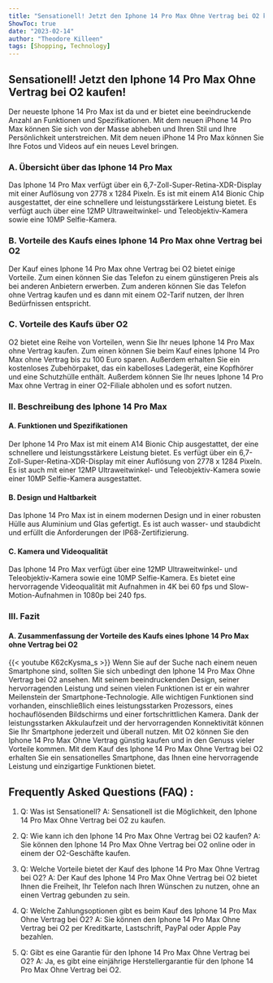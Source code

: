```yaml
---
title: "Sensationell! Jetzt den Iphone 14 Pro Max Ohne Vertrag bei O2 kaufen!"
ShowToc: true 
date: "2023-02-14"
author: "Theodore Killeen" 
tags: [Shopping, Technology]
---
```

## Sensationell! Jetzt den Iphone 14 Pro Max Ohne Vertrag bei O2 kaufen!

Der neueste Iphone 14 Pro Max ist da und er bietet eine beeindruckende Anzahl an Funktionen und Spezifikationen. Mit dem neuen iPhone 14 Pro Max können Sie sich von der Masse abheben und Ihren Stil und Ihre Persönlichkeit unterstreichen. Mit dem neuen iPhone 14 Pro Max können Sie Ihre Fotos und Videos auf ein neues Level bringen.

### A. Übersicht über das Iphone 14 Pro Max

Das Iphone 14 Pro Max verfügt über ein 6,7-Zoll-Super-Retina-XDR-Display mit einer Auflösung von 2778 x 1284 Pixeln. Es ist mit einem A14 Bionic Chip ausgestattet, der eine schnellere und leistungsstärkere Leistung bietet. Es verfügt auch über eine 12MP Ultraweitwinkel- und Teleobjektiv-Kamera sowie eine 10MP Selfie-Kamera.

### B. Vorteile des Kaufs eines Iphone 14 Pro Max ohne Vertrag bei O2

Der Kauf eines Iphone 14 Pro Max ohne Vertrag bei O2 bietet einige Vorteile. Zum einen können Sie das Telefon zu einem günstigeren Preis als bei anderen Anbietern erwerben. Zum anderen können Sie das Telefon ohne Vertrag kaufen und es dann mit einem O2-Tarif nutzen, der Ihren Bedürfnissen entspricht.

### C. Vorteile des Kaufs über O2

O2 bietet eine Reihe von Vorteilen, wenn Sie Ihr neues Iphone 14 Pro Max ohne Vertrag kaufen. Zum einen können Sie beim Kauf eines Iphone 14 Pro Max ohne Vertrag bis zu 100 Euro sparen. Außerdem erhalten Sie ein kostenloses Zubehörpaket, das ein kabelloses Ladegerät, eine Kopfhörer und eine Schutzhülle enthält. Außerdem können Sie Ihr neues Iphone 14 Pro Max ohne Vertrag in einer O2-Filiale abholen und es sofort nutzen.

### II. Beschreibung des Iphone 14 Pro Max

#### A. Funktionen und Spezifikationen

Der Iphone 14 Pro Max ist mit einem A14 Bionic Chip ausgestattet, der eine schnellere und leistungsstärkere Leistung bietet. Es verfügt über ein 6,7-Zoll-Super-Retina-XDR-Display mit einer Auflösung von 2778 x 1284 Pixeln. Es ist auch mit einer 12MP Ultraweitwinkel- und Teleobjektiv-Kamera sowie einer 10MP Selfie-Kamera ausgestattet.

#### B. Design und Haltbarkeit

Das Iphone 14 Pro Max ist in einem modernen Design und in einer robusten Hülle aus Aluminium und Glas gefertigt. Es ist auch wasser- und staubdicht und erfüllt die Anforderungen der IP68-Zertifizierung.

#### C. Kamera und Videoqualität

Das Iphone 14 Pro Max verfügt über eine 12MP Ultraweitwinkel- und Teleobjektiv-Kamera sowie eine 10MP Selfie-Kamera. Es bietet eine hervorragende Videoqualität mit Aufnahmen in 4K bei 60 fps und Slow-Motion-Aufnahmen in 1080p bei 240 fps.

### III. Fazit

#### A. Zusammenfassung der Vorteile des Kaufs eines Iphone 14 Pro Max ohne Vertrag bei O2

{{< youtube K62cKysma_s >}} 
Wenn Sie auf der Suche nach einem neuen Smartphone sind, sollten Sie sich unbedingt den Iphone 14 Pro Max Ohne Vertrag bei O2 ansehen. Mit seinem beeindruckenden Design, seiner hervorragenden Leistung und seinen vielen Funktionen ist er ein wahrer Meilenstein der Smartphone-Technologie. Alle wichtigen Funktionen sind vorhanden, einschließlich eines leistungsstarken Prozessors, eines hochauflösenden Bildschirms und einer fortschrittlichen Kamera. Dank der leistungsstarken Akkulaufzeit und der hervorragenden Konnektivität können Sie Ihr Smartphone jederzeit und überall nutzen. Mit O2 können Sie den Iphone 14 Pro Max Ohne Vertrag günstig kaufen und in den Genuss vieler Vorteile kommen. Mit dem Kauf des Iphone 14 Pro Max Ohne Vertrag bei O2 erhalten Sie ein sensationelles Smartphone, das Ihnen eine hervorragende Leistung und einzigartige Funktionen bietet.

## Frequently Asked Questions (FAQ) :
1. Q: Was ist Sensationell? 
A: Sensationell ist die Möglichkeit, den Iphone 14 Pro Max Ohne Vertrag bei O2 zu kaufen.

2. Q: Wie kann ich den Iphone 14 Pro Max Ohne Vertrag bei O2 kaufen? 
A: Sie können den Iphone 14 Pro Max Ohne Vertrag bei O2 online oder in einem der O2-Geschäfte kaufen.

3. Q: Welche Vorteile bietet der Kauf des Iphone 14 Pro Max Ohne Vertrag bei O2? 
A: Der Kauf des Iphone 14 Pro Max Ohne Vertrag bei O2 bietet Ihnen die Freiheit, Ihr Telefon nach Ihren Wünschen zu nutzen, ohne an einen Vertrag gebunden zu sein.

4. Q: Welche Zahlungsoptionen gibt es beim Kauf des Iphone 14 Pro Max Ohne Vertrag bei O2? 
A: Sie können den Iphone 14 Pro Max Ohne Vertrag bei O2 per Kreditkarte, Lastschrift, PayPal oder Apple Pay bezahlen.

5. Q: Gibt es eine Garantie für den Iphone 14 Pro Max Ohne Vertrag bei O2? 
A: Ja, es gibt eine einjährige Herstellergarantie für den Iphone 14 Pro Max Ohne Vertrag bei O2.


